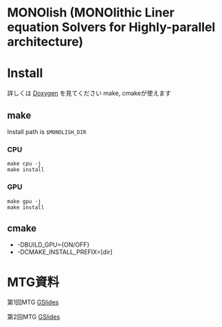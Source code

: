 # MONOlish (MONOlithic Liner equation Solvers for Highly-parallel architecture)

# Install
詳しくは [Doxygen](https://ricos.pages.ritc.jp/monolish/) を見てください
make, cmakeが使えます

## make
Install path is `$MONOLISH_DIR` 

### CPU
```
make cpu -j
make install
```

### GPU
```
make gpu -j
make install
```

## cmake

- -DBUILD\_GPU={ON/OFF}
- -DCMAKE\_INSTALL\_PREFIX=[dir]

# MTG資料
第1回MTG [GSlides](https://docs.google.com/presentation/d/1LzTvWe_b_oKFHR2HP7gd1ds7nLxLUi2ncWVo9qk0x0c/edit?usp=sharing)

第2回MTG [GSlides](https://docs.google.com/presentation/d/1bgzDkHm5AHRyxxj2mM09zGMT9P9IkH21UNLrKanhyG0/edit?usp=sharing)
